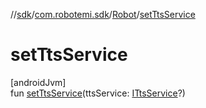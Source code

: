 //[sdk](../../../index.md)/[com.robotemi.sdk](../index.md)/[Robot](index.md)/[setTtsService](set-tts-service.md)

# setTtsService

[androidJvm]\
fun [setTtsService](set-tts-service.md)(ttsService: [ITtsService](../../com.robotemi.sdk.voice/-i-tts-service/index.md)?)
